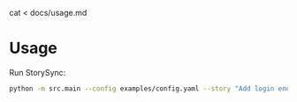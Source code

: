 cat <<EOL > docs/usage.md
# Usage

Run StorySync:
```bash
python -m src.main --config examples/config.yaml --story "Add login endpoint"